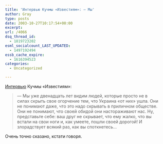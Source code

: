 ```yaml
---
title: 'Интервью Кучмы «Известиям»: — Мы'
author: Gray
type: posts
date: 2003-10-27T10:17:54+00:00
excerpt:
url: /4066
dsq_thread_id:
  - 1819723202
esml_socialcount_LAST_UPDATED:
  - 1497192494
essb_cache_expire:
  - 1616394523
categories:
  - Uncategorized

---
```








<a href="http://www.izvestia.ru/politic/article40269" target="_blank">Интервью</a> Кучмы &#171;Известиям&#187;:

> &#8212; Мы уже двенадцать лет видим людей, которые просто не в силах скрыть свое огорчение тем, что Украина &#171;от них&#187; ушла. Они не понимают даже, что это надо скрывать в приличном обществе. Они не понимают, что своей обидой они настораживают нас. Ну, представьте себе: ваш друг не скрывает, что ему жалко, что вы встали на свои ноги и, как умеете, пошли своей дорогой! И злорадствует всякий раз, как вы споткнетесь&#8230; 

Очень точно сказано, кстати говоря.